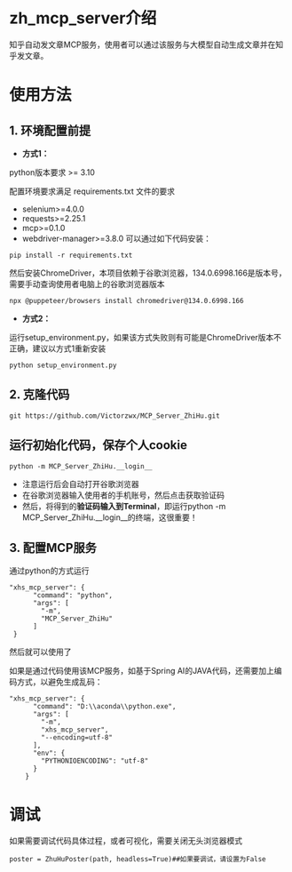 # zh_mcp_server介绍
知乎自动发文章MCP服务，使用者可以通过该服务与大模型自动生成文章并在知乎发文章。

# 使用方法

## 1. 环境配置前提
- **方式1：**
  
python版本要求 >= 3.10

配置环境要求满足 requirements.txt 文件的要求
  - selenium>=4.0.0
  - requests>=2.25.1
  - mcp>=0.1.0
  - webdriver-manager>=3.8.0
可以通过如下代码安装：
```
pip install -r requirements.txt
```
然后安装ChromeDriver，本项目依赖于谷歌浏览器，134.0.6998.166是版本号，需要手动查询使用者电脑上的谷歌浏览器版本
```
npx @puppeteer/browsers install chromedriver@134.0.6998.166
```
- **方式2：**
  
运行setup_environment.py，如果该方式失败则有可能是ChromeDriver版本不正确，建议以方式1重新安装
```
python setup_environment.py
```
## 2. 克隆代码

```
git https://github.com/Victorzwx/MCP_Server_ZhiHu.git
```
## 运行初始化代码，保存个人cookie

```
python -m MCP_Server_ZhiHu.__login__
```
- 注意运行后会自动打开谷歌浏览器
- 在谷歌浏览器输入使用者的手机账号，然后点击获取验证码
- 然后，将得到的**验证码输入到Terminal**，即运行python -m MCP_Server_ZhiHu.__login__的终端，这很重要！

## 3. 配置MCP服务
通过python的方式运行
```
"xhs_mcp_server": {
      "command": "python",
      "args": [
        "-m",
        "MCP_Server_ZhiHu"
      ]
 }
```
然后就可以使用了

如果是通过代码使用该MCP服务，如基于Spring AI的JAVA代码，还需要加上编码方式，以避免生成乱码：
```
"xhs_mcp_server": {
      "command": "D:\\aconda\\python.exe",
      "args": [
        "-m",
        "xhs_mcp_server",
        "--encoding=utf-8"
      ],
      "env": {
        "PYTHONIOENCODING": "utf-8"
      }
    }
```

# 调试
如果需要调试代码具体过程，或者可视化，需要关闭无头浏览器模式
```
poster = ZhuHuPoster(path, headless=True)##如果要调试，请设置为False
```
